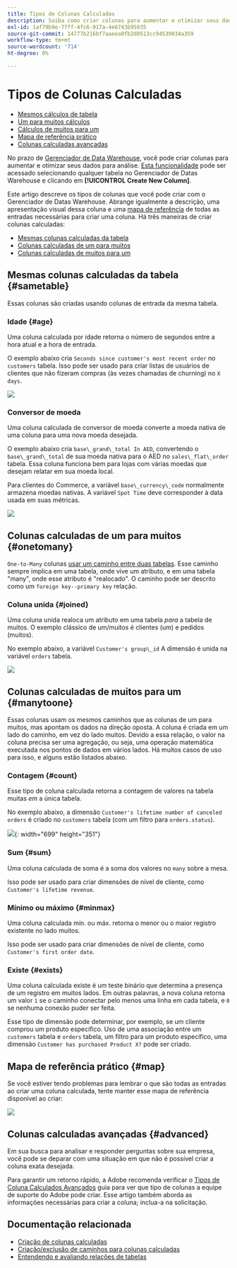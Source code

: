 ```yaml
---
title: Tipos de Colunas Calculadas
description: Saiba como criar colunas para aumentar e otimizar seus dados para análise.
exl-id: 1af79b9e-77ff-4fc6-917a-4e6743b95035
source-git-commit: 14777b216bf7aaeea0fb2d0513cc94539034a359
workflow-type: tm+mt
source-wordcount: '714'
ht-degree: 0%

---
```


# Tipos de Colunas Calculadas

* [Mesmos cálculos de tabela](#sametable)
* [Um para muitos cálculos](#onetomany)
* [Cálculos de muitos para um](#manytoone)
* [Mapa de referência prático](#map)
* [Colunas calculadas avançadas](#advanced)

No prazo de [Gerenciador de Data Warehouse](../data-warehouse-mgr/tour-dwm.md), você pode criar colunas para aumentar e otimizar seus dados para análise. [Esta funcionalidade](../data-warehouse-mgr/creating-calculated-columns.md) pode ser acessado selecionando qualquer tabela no Gerenciador de Datas Warehouse e clicando em **[!UICONTROL Create New Column]**.

Este artigo descreve os tipos de colunas que você pode criar com o Gerenciador de Datas Warehouse. Abrange igualmente a descrição, uma apresentação visual dessa coluna e uma [mapa de referência](#map) de todas as entradas necessárias para criar uma coluna. Há três maneiras de criar colunas calculadas:

* [Mesmas colunas calculadas da tabela](#sametable)
* [Colunas calculadas de um para muitos](#onetomany)
* [Colunas calculadas de muitos para um](#manytoone)

## Mesmas colunas calculadas da tabela {#sametable}

Essas colunas são criadas usando colunas de entrada da mesma tabela.

### Idade {#age}

Uma coluna calculada por idade retorna o número de segundos entre a hora atual e a hora de entrada.

O exemplo abaixo cria `Seconds since customer's most recent order` no `customers` tabela. Isso pode ser usado para criar listas de usuários de clientes que não fizeram compras (às vezes chamadas de churning) no `X days`.

![](../../assets/age.gif)

### Conversor de moeda

Uma coluna calculada de conversor de moeda converte a moeda nativa de uma coluna para uma nova moeda desejada.

O exemplo abaixo cria `base\_grand\_total In AED`, convertendo o `base\_grand\_total` de sua moeda nativa para o AED no `sales\_flat\_order` tabela. Essa coluna funciona bem para lojas com várias moedas que desejam relatar em sua moeda local.

Para clientes do Commerce, a variável `base\_currency\_code` normalmente armazena moedas nativas. A variável `Spot Time` deve corresponder à data usada em suas métricas.

![](../../assets/currency_converter.png)

## Colunas calculadas de um para muitos {#onetomany}

`One-to-Many` colunas [usar um caminho entre duas tabelas](../../data-analyst/data-warehouse-mgr/create-paths-calc-columns.md). Esse caminho sempre implica em uma tabela, onde vive um atributo, e em uma tabela &quot;many&quot;, onde esse atributo é &quot;realocado&quot;. O caminho pode ser descrito como um `foreign key--primary key` relação.

### Coluna unida {#joined}

Uma coluna unida realoca um atributo em uma tabela *para* a tabela de muitos. O exemplo clássico de um/muitos é clientes (um) e pedidos (muitos).

No exemplo abaixo, a variável `Customer's group\_id` A dimensão é unida na variável `orders` tabela.

![](../../assets/joined_column.gif)

## Colunas calculadas de muitos para um {#manytoone}

Essas colunas usam os mesmos caminhos que as colunas de um para muitos, mas apontam os dados na direção oposta. A coluna é criada em um lado do caminho, em vez do lado muitos. Devido a essa relação, o valor na coluna precisa ser uma agregação, ou seja, uma operação matemática executada nos pontos de dados em vários lados. Há muitos casos de uso para isso, e alguns estão listados abaixo.

### Contagem {#count}

Esse tipo de coluna calculada retorna a contagem de valores na tabela muitas *em* a única tabela.

No exemplo abaixo, a dimensão `Customer's lifetime number of canceled orders` é criado no `customers` tabela (com um filtro para `orders.status`).

![](../../assets/many_to_one.gif){: width=&quot;699&quot; height=&quot;351&quot;}

### Sum {#sum}

Uma coluna calculada de soma é a soma dos valores no `many` sobre a mesa.

Isso pode ser usado para criar dimensões de nível de cliente, como `Customer's lifetime revenue`.

### Mínimo ou máximo {#minmax}

Uma coluna calculada mín. ou máx. retorna o menor ou o maior registro existente no lado muitos.

Isso pode ser usado para criar dimensões de nível de cliente, como `Customer's first order date`.

### Existe {#exists}

Uma coluna calculada existe é um teste binário que determina a presença de um registro em muitos lados. Em outras palavras, a nova coluna retorna um valor `1` se o caminho conectar pelo menos uma linha em cada tabela, e `0` se nenhuma conexão puder ser feita.

Esse tipo de dimensão pode determinar, por exemplo, se um cliente comprou um produto específico. Uso de uma associação entre um `customers` tabela e `orders` tabela, um filtro para um produto específico, uma dimensão `Customer has purchased Product X?` pode ser criado.

## Mapa de referência prático {#map}

Se você estiver tendo problemas para lembrar o que são todas as entradas ao criar uma coluna calculada, tente manter esse mapa de referência disponível ao criar:

![](../../assets/merged_reference_map.png)

## Colunas calculadas avançadas {#advanced}

Em sua busca para analisar e responder perguntas sobre sua empresa, você pode se deparar com uma situação em que não é possível criar a coluna exata desejada.

Para garantir um retorno rápido, a Adobe recomenda verificar o [Tipos de Coluna Calculados Avançados](../../data-analyst/data-warehouse-mgr/adv-calc-columns.md) guia para ver que tipo de colunas a equipe de suporte do Adobe pode criar. Esse artigo também aborda as informações necessárias para criar a coluna; inclua-a na solicitação.

## Documentação relacionada

* [Criação de colunas calculadas](../../data-analyst/data-warehouse-mgr/creating-calculated-columns.md)
* [Criação/exclusão de caminhos para colunas calculadas](../../data-analyst/data-warehouse-mgr/create-paths-calc-columns.md)
* [Entendendo e avaliando relações de tabelas](../../data-analyst/data-warehouse-mgr/table-relationships.md)
